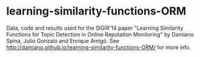 learning-similarity-functions-ORM
=================================

Data, code and results used for the SIGIR'14 paper "Learning Similarity Functions for Topic Detection in Online Reputation Monitoring" by Damiano Spina, Julio Gonzalo and Enrique Amigó. See http://damiano.github.io/learning-similarity-functions-ORM/ for more info.
